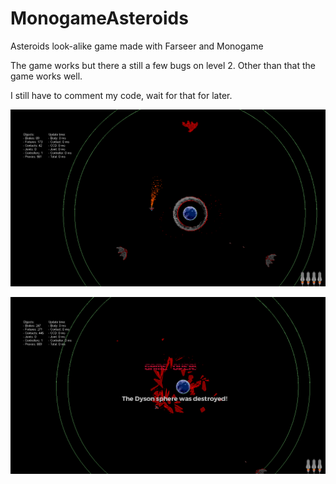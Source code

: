 # MonogameAsteroids
Asteroids look-alike game made with Farseer and Monogame

The game works but there a still a few bugs on level 2. Other than that the game works well.

I still have to comment my code, wait for that for later.


![alt tag](Alpha%20Build/Game%20screenshot.png)

![alt tag](Alpha%20Build/GameOver%20screenshot.png)

